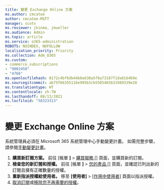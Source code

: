 ```yaml
---
title: 變更 Exchange Online 方案
ms.author: cmcatee
author: cmcatee-MSFT
manager: scotv
ms.reviewer: jkinma, jmueller
ms.audience: Admin
ms.topic: article
ms.service: o365-administration
ROBOTS: NOINDEX, NOFOLLOW
localization_priority: Priority
ms.collection: Adm_O365
ms.custom:
- commerce_subscriptions
- "9002450"
- "4766"
ms.openlocfilehash: 0172c4bf6db44b8a638a5f8a73187f1da816469e
ms.sourcegitcommit: ab75f66355116e995b3cb5505465b31989339e28
ms.translationtype: HT
ms.contentlocale: zh-TW
ms.lasthandoff: 08/13/2021
ms.locfileid: "58323313"
---
```

# <a name="change-exchange-online-plans"></a>變更 Exchange Online 方案

系統管理員必須在 Microsoft 365 系統管理中心手動變更計畫。 如需完整步驟，請參閱[手動變更計畫](https://docs.microsoft.com/microsoft-365/commerce/subscriptions/change-plans-manually)。

1. **購買新訂閱方案。** 前往 [帳單 **]**  >  [購買服務 []](https://go.microsoft.com/fwlink/p/?linkid=868433) 頁面，並購買新的訂閱。
2. **檢查您的新訂閱和授權。** 前往 [帳單 **]**  >  [您的產品 []](https://go.microsoft.com/fwlink/p/?linkid=842054) 頁面，並確認已列出新的訂閱且擁有正確數量的授權。
3. **重新指派授權給使用者。** 移至 **[使用者]** > [[作用中使用者]](https://go.microsoft.com/fwlink/p/?linkid=834822) 頁面以指派授權。
4. [取消訂閱](https://docs.microsoft.com/microsoft-365/commerce/subscriptions/cancel-your-subscription)或[移除您不再需要的授權](https://docs.microsoft.com/microsoft-365/commerce/licenses/buy-licenses)。